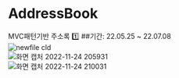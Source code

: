 # AddressBook
MVC패턴기반 주소록
1️⃣ ##기간: 22.05.25 ~ 22.07.08
<br>
![newfile cld](https://user-images.githubusercontent.com/104476978/203782488-43518a46-c9c1-478e-8aee-851362cbd79e.png)
<br>
![화면 캡처 2022-11-24 205931](https://user-images.githubusercontent.com/104476978/203782498-dd60594e-e5cf-4067-87cf-0a9d66a9ad48.png)
<br>
![화면 캡처 2022-11-24 210031](https://user-images.githubusercontent.com/104476978/203782499-477d0f3f-8ec4-486e-b60e-775480d52271.png)
